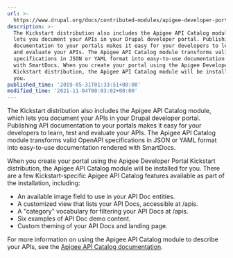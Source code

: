 ```yaml
---
url: >-
  https://www.drupal.org/docs/contributed-modules/apigee-developer-portal-kickstart/document-your-apis
description: >-
  The Kickstart distribution also includes the Apigee API Catalog module, which
  lets you document your APIs in your Drupal developer portal. Publishing API
  documentation to your portals makes it easy for your developers to learn, test
  and evaluate your APIs. The Apigee API Catalog module transforms valid OpenAPI
  specifications in JSON or YAML format into easy-to-use documentation rendered
  with SmartDocs. When you create your portal using the Apigee Developer Portal
  Kickstart distribution, the Apigee API Catalog module will be installed for
  you.
published_time: '2019-05-31T01:33:51+00:00'
modified_time: '2021-11-04T00:03:02+00:00'
---
```

The Kickstart distribution also includes the Apigee API Catalog module, which lets you document your APIs in your Drupal developer portal. Publishing API documentation to your portals makes it easy for your developers to learn, test and evaluate your APIs. The Apigee API Catalog module transforms valid OpenAPI specifications in JSON or YAML format into easy-to-use documentation rendered with SmartDocs.

When you create your portal using the Apigee Developer Portal Kickstart distribution, the Apigee API Catalog module will be installed for you. There are a few Kickstart-specific Apigee API Catalog features available as part of the installation, including:

* An available image field to use in your API Doc entities.
* A customized view that lists your API Docs, accessible at /apis.
* A "category" vocabulary for filtering your API Docs at /apis.
* Six examples of API Doc demo content.
* Custom theming of your API Docs and landing page.

For more information on using the Apigee API Catalog module to describe your APIs, see the [Apigee API Catalog documentation](https://www.drupal.org/docs/8/modules/apigee-api-catalog-0).